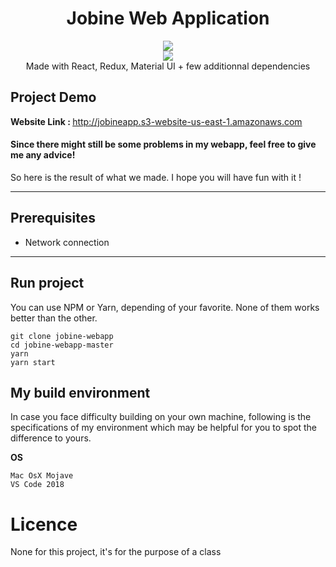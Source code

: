  <h1 align="center">Jobine Web Application</h1> 
  <p align="center">
  <img src="https://img.shields.io/badge/License-MIT-blue.svg"><br>
  <img src="https://api.codacy.com/project/badge/Grade/e28ff30817f945c4b782a383e2711f8d"/></a><br>
  Made with React, Redux, Material UI + few additionnal dependencies
  </p>

## Project Demo

<b>Website Link : </b> http://jobineapp.s3-website-us-east-1.amazonaws.com

#### Since there might still be some problems in my webapp, feel free to give me any advice!

So here is the result of what we made. I hope you will have fun with it !

---

## Prerequisites

- Network connection

---

## Run project

You can use NPM or Yarn, depending of your favorite. None of them works better than the other.

```text
git clone jobine-webapp
cd jobine-webapp-master
yarn
yarn start
```

## My build environment

In case you face difficulty building on your own machine, 
following is the specifications of my environment which may be 
helpful for you to spot the difference to yours.

<b>OS</b>

```text
Mac OsX Mojave
VS Code 2018
```

# Licence

None for this project, it's for the purpose of a class

